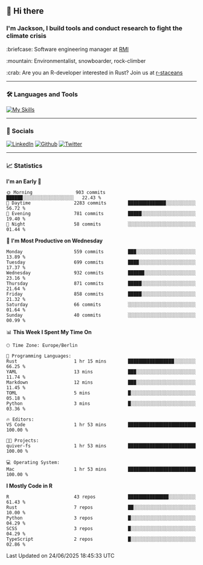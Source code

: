## :wave: Hi there
### I'm Jackson, I build tools and conduct research to fight the climate crisis
<p> :briefcase: Software engineering manager at <a href="https://rmi.org/" alt="RMI">RMI</a></p>
<p> :mountain: Environmentalist, snowboarder, rock-climber</p>
<p> :crab: Are you an R-developer interested in Rust? Join us at <a href="https://github.com/r-staceans" alt="r-staceans">r-staceans</a></p>

---

### :hammer_and_wrench: Languages and Tools

[![My Skills](https://skillicons.dev/icons?i=r,python,rust,docker,svelte,js,neovim,azure,postgresql,kubernetes,html,css&perline=6&theme=dark)](https://skillicons.dev)

---

### :iphone: Socials

[![LinkedIn](https://skillicons.dev/icons?i=linkedin&theme=dark)](https://www.linkedin.com/in/jackson-hoffart/) 
[![Github](https://skillicons.dev/icons?i=github&theme=dark)](https://github.com/jdhoffa) 
[![Twitter](https://skillicons.dev/icons?i=twitter&theme=dark)](https://twitter.com/jdhoffart) 

---

### :chart_with_upwards_trend: Statistics

 
<!--START_SECTION:waka-->
**I'm an Early 🐤** 

```text
🌞 Morning                903 commits         ██████░░░░░░░░░░░░░░░░░░░   22.43 % 
🌆 Daytime                2283 commits        ██████████████░░░░░░░░░░░   56.72 % 
🌃 Evening                781 commits         █████░░░░░░░░░░░░░░░░░░░░   19.40 % 
🌙 Night                  58 commits          ░░░░░░░░░░░░░░░░░░░░░░░░░   01.44 % 
```
📅 **I'm Most Productive on Wednesday** 

```text
Monday                   559 commits         ███░░░░░░░░░░░░░░░░░░░░░░   13.89 % 
Tuesday                  699 commits         ████░░░░░░░░░░░░░░░░░░░░░   17.37 % 
Wednesday                932 commits         ██████░░░░░░░░░░░░░░░░░░░   23.16 % 
Thursday                 871 commits         █████░░░░░░░░░░░░░░░░░░░░   21.64 % 
Friday                   858 commits         █████░░░░░░░░░░░░░░░░░░░░   21.32 % 
Saturday                 66 commits          ░░░░░░░░░░░░░░░░░░░░░░░░░   01.64 % 
Sunday                   40 commits          ░░░░░░░░░░░░░░░░░░░░░░░░░   00.99 % 
```


📊 **This Week I Spent My Time On** 

```text
🕑︎ Time Zone: Europe/Berlin

💬 Programming Languages: 
Rust                     1 hr 15 mins        █████████████████░░░░░░░░   66.25 % 
YAML                     13 mins             ███░░░░░░░░░░░░░░░░░░░░░░   11.74 % 
Markdown                 12 mins             ███░░░░░░░░░░░░░░░░░░░░░░   11.45 % 
TOML                     5 mins              █░░░░░░░░░░░░░░░░░░░░░░░░   05.18 % 
Python                   3 mins              █░░░░░░░░░░░░░░░░░░░░░░░░   03.36 % 

🔥 Editors: 
VS Code                  1 hr 53 mins        █████████████████████████   100.00 % 

🐱‍💻 Projects: 
quiver-fs                1 hr 53 mins        █████████████████████████   100.00 % 

💻 Operating System: 
Mac                      1 hr 53 mins        █████████████████████████   100.00 % 
```

**I Mostly Code in R** 

```text
R                        43 repos            ███████████████░░░░░░░░░░   61.43 % 
Rust                     7 repos             ██░░░░░░░░░░░░░░░░░░░░░░░   10.00 % 
Python                   3 repos             █░░░░░░░░░░░░░░░░░░░░░░░░   04.29 % 
SCSS                     3 repos             █░░░░░░░░░░░░░░░░░░░░░░░░   04.29 % 
TypeScript               2 repos             █░░░░░░░░░░░░░░░░░░░░░░░░   02.86 % 
```




 Last Updated on 24/06/2025 18:45:33 UTC
<!--END_SECTION:waka-->
